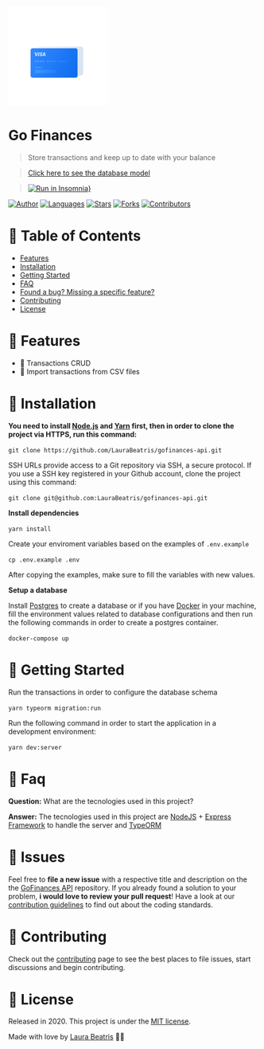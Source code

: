 <p align="left">
   <img src=".github/logo-docs.gif" width="200"/>
</p>

# Go Finances

> Store transactions and keep up to date with your balance

> [Click here to see the database model](https://dbdiagram.io/d/5ec2703039d18f5553ff5e91)

> [![Run in Insomnia}](https://insomnia.rest/images/run.svg)](https://insomnia.rest/run/?label=GoFinances%20API&uri=https%3A%2F%2Fgithub.com%2FLauraBeatris%2Fgofinances-api%2Fblob%2Fmaster%2F.github%2Fdocumentation.json)

[![Author](https://img.shields.io/badge/author-LauraBeatris-1E78F6?style=flat-square)](https://github.com/LauraBeatris)
[![Languages](https://img.shields.io/github/languages/count/LauraBeatris/gofinances-api?color=%231E78F6&style=flat-square)](#)
[![Stars](https://img.shields.io/github/stars/LauraBeatris/gofinances-api?color=1E78F6&style=flat-square)](https://github.com/LauraBeatris/gofinances-api/stargazers)
[![Forks](https://img.shields.io/github/forks/LauraBeatris/gofinances-api?color=%231E78F6&style=flat-square)](https://github.com/LauraBeatris/gofinances-api/network/members)
[![Contributors](https://img.shields.io/github/contributors/LauraBeatris/gofinances-api?color=1E78F6&style=flat-square)](https://github.com/LauraBeatris/gofinances-api/graphs/contributors)
# :pushpin: Table of Contents

* [Features](#rocket-features)
* [Installation](#construction_worker-installation)
* [Getting Started](#runner-getting-started)
* [FAQ](#postbox-faq)
* [Found a bug? Missing a specific feature?](#bug-issues)
* [Contributing](#tada-contributing)
* [License](#closed_book-license)

# :rocket: Features

* 🌴 Transactions CRUD
*  📂 Import transactions from CSV files

# :construction_worker: Installation

**You need to install [Node.js](https://nodejs.org/en/download/) and [Yarn](https://yarnpkg.com/) first, then in order to clone the project via HTTPS, run this command:**

```git clone https://github.com/LauraBeatris/gofinances-api.git```

SSH URLs provide access to a Git repository via SSH, a secure protocol. If you use a SSH key registered in your Github account, clone the project using this command:

```git clone git@github.com:LauraBeatris/gofinances-api.git```

**Install dependencies**

```yarn install```

Create your enviroment variables based on the examples of ```.env.example```

```cp .env.example .env```

After copying the examples, make sure to fill the variables with new values.

**Setup a database**

Install [Postgres](https://www.postgresql.org/) to create a database or if you have [Docker](https://www.docker.com/) in your machine, fill the environment values related to database configurations and then run the following commands in order to create a postgres container.

```docker-compose up```

# :runner: Getting Started

Run the transactions in order to configure the database schema

```yarn typeorm migration:run```

Run the following command in order to start the application in a development environment:

```yarn dev:server```

# :postbox: Faq

**Question:** What are the tecnologies used in this project?

**Answer:** The tecnologies used in this project are [NodeJS](https://nodejs.org/en/) + [Express Framework](http://expressjs.com/en/) to handle the server and [TypeORM](https://typeorm.io/#/) 

# :bug: Issues

Feel free to **file a new issue** with a respective title and description on the the [GoFinances API](https://github.com/LauraBeatris/gofinances-api/issues) repository. If you already found a solution to your problem, **i would love to review your pull request**! Have a look at our [contribution guidelines](https://github.com/LauraBeatris/gofinances-api/blob/master/CONTRIBUTING.md) to find out about the coding standards.

# :tada: Contributing

Check out the [contributing](https://github.com/LauraBeatris/gofinances-api/blob/master/CONTRIBUTING.md) page to see the best places to file issues, start discussions and begin contributing.

# :closed_book: License

Released in 2020.
This project is under the [MIT license](https://github.com/LauraBeatris/gofinances-api/master/LICENSE).

Made with love by [Laura Beatris](https://github.com/LauraBeatris) 💜🚀
